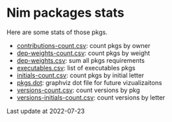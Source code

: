 # Nim packages stats

Here are some stats of those pkgs.

- [contributions-count.csv](./contributions-count.csv): count pkgs by owner
- [dep-weights-count.csv](./dep-weights-count.csv): count pkgs by weight
- [dep-weights.csv](./dep-weights.csv): sum all pkgs requirements
- [executables.csv](./executables.csv): list of executables pkgs
- [initials-count.csv](./initials-count.csv): count pkgs by initial letter
- [pkgs.dot](./pkgs.dot): graphviz dot file for future vizualizaitons
- [versions-count.csv](./versions-count.csv): count versions by pkg
- [versions-initials-count.csv](./versions-initials-count.csv): count versions by letter


Last update at 2022-07-23

